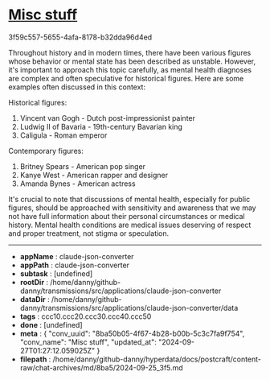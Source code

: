 # [Misc stuff](https://claude.ai/chat/8ba50b05-4f67-4b28-b00b-5c3c7fa9f754)

3f59c557-5655-4afa-8178-b32dda96d4ed

 Throughout history and in modern times, there have been various figures whose behavior or mental state has been described as unstable. However, it's important to approach this topic carefully, as mental health diagnoses are complex and often speculative for historical figures. Here are some examples often discussed in this context:

Historical figures:
1. Vincent van Gogh - Dutch post-impressionist painter
2. Ludwig II of Bavaria - 19th-century Bavarian king
3. Caligula - Roman emperor

Contemporary figures:
1. Britney Spears - American pop singer
2. Kanye West - American rapper and designer
3. Amanda Bynes - American actress

It's crucial to note that discussions of mental health, especially for public figures, should be approached with sensitivity and awareness that we may not have full information about their personal circumstances or medical history. Mental health conditions are medical issues deserving of respect and proper treatment, not stigma or speculation.

---

* **appName** : claude-json-converter
* **appPath** : claude-json-converter
* **subtask** : [undefined]
* **rootDir** : /home/danny/github-danny/transmissions/src/applications/claude-json-converter
* **dataDir** : /home/danny/github-danny/transmissions/src/applications/claude-json-converter/data
* **tags** : ccc10.ccc20.ccc30.ccc40.ccc50
* **done** : [undefined]
* **meta** : {
  "conv_uuid": "8ba50b05-4f67-4b28-b00b-5c3c7fa9f754",
  "conv_name": "Misc stuff",
  "updated_at": "2024-09-27T01:27:12.059025Z"
}
* **filepath** : /home/danny/github-danny/hyperdata/docs/postcraft/content-raw/chat-archives/md/8ba5/2024-09-25_3f5.md